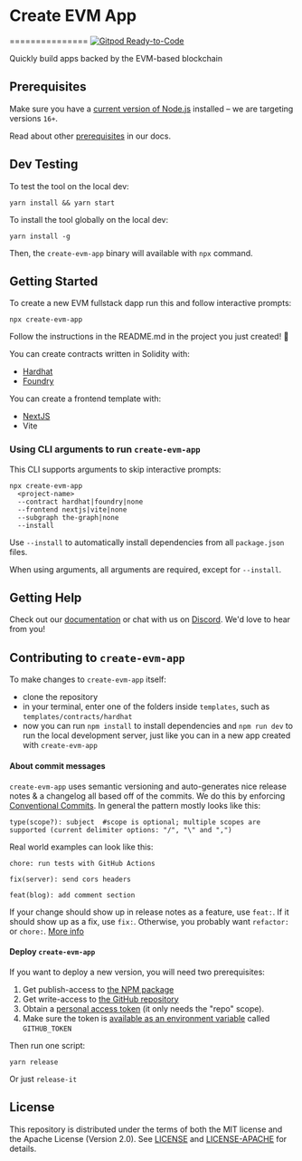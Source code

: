 # Create EVM App

===============
[![Gitpod Ready-to-Code](https://img.shields.io/badge/Gitpod-Ready--to--Code-blue?logo=gitpod)](https://gitpod.io/#https://github.com/hangleang/create-evm-app)

Quickly build apps backed by the EVM-based blockchain

## Prerequisites

Make sure you have a [current version of Node.js](https://nodejs.org/en/about/releases/) installed – we are targeting versions `16+`.

Read about other [prerequisites](https://ethereum.org/en/developers/docs/evm/) in our docs.

## Dev Testing

To test the tool on the local dev:

    yarn install && yarn start

To install the tool globally on the local dev:

    yarn install -g

Then, the `create-evm-app` binary will available with `npx` command.

## Getting Started

To create a new EVM fullstack dapp run this and follow interactive prompts:

    npx create-evm-app

Follow the instructions in the README.md in the project you just created! 🚀

You can create contracts written in Solidity with:

- [Hardhat](https://hardhat.org/hardhat-runner/docs/getting-started#quick-start)
- [Foundry](https://book.getfoundry.sh/)

You can create a frontend template with:

- [NextJS](https://nextjs.org/docs/getting-started)
- Vite
<!-- - [NuxtJS](https://nuxtjs.org/docs/get-started/installation) -->

### Using CLI arguments to run `create-evm-app`

This CLI supports arguments to skip interactive prompts:

```shell
npx create-evm-app
  <project-name>
  --contract hardhat|foundry|none
  --frontend nextjs|vite|none
  --subgraph the-graph|none
  --install
```

Use `--install` to automatically install dependencies from all `package.json` files.

When using arguments, all arguments are required, except for `--install`.

## Getting Help

Check out our [documentation](https://docs.near.org) or chat with us on [Discord](http://near.chat). We'd love to hear from you!

## Contributing to `create-evm-app`

To make changes to `create-evm-app` itself:

- clone the repository
- in your terminal, enter one of the folders inside `templates`, such as `templates/contracts/hardhat`
- now you can run `npm install` to install dependencies and `npm run dev` to run the local development server, just like you can in a new app created with `create-evm-app`

#### About commit messages

`create-evm-app` uses semantic versioning and auto-generates nice release notes & a changelog all based off of the commits. We do this by enforcing [Conventional Commits](https://www.conventionalcommits.org/en/v1.0.0/). In general the pattern mostly looks like this:

    type(scope?): subject  #scope is optional; multiple scopes are supported (current delimiter options: "/", "\" and ",")

Real world examples can look like this:

    chore: run tests with GitHub Actions

    fix(server): send cors headers

    feat(blog): add comment section

If your change should show up in release notes as a feature, use `feat:`. If it should show up as a fix, use `fix:`. Otherwise, you probably want `refactor:` or `chore:`. [More info](https://github.com/conventional-changelog/commitlint/#what-is-commitlint)

#### Deploy `create-evm-app`

If you want to deploy a new version, you will need two prerequisites:

1. Get publish-access to [the NPM package](https://www.npmjs.com/package/near-api-js)
2. Get write-access to [the GitHub repository](https://github.com/near/near-api-js)
3. Obtain a [personal access token](https://gitlab.com/profile/personal_access_tokens) (it only needs the "repo" scope).
4. Make sure the token is [available as an environment variable](https://github.com/release-it/release-it/blob/master/docs/environment-variables.md) called `GITHUB_TOKEN`

Then run one script:

    yarn release

Or just `release-it`

## License

This repository is distributed under the terms of both the MIT license and the Apache License (Version 2.0).
See [LICENSE](LICENSE) and [LICENSE-APACHE](LICENSE-APACHE) for details.
